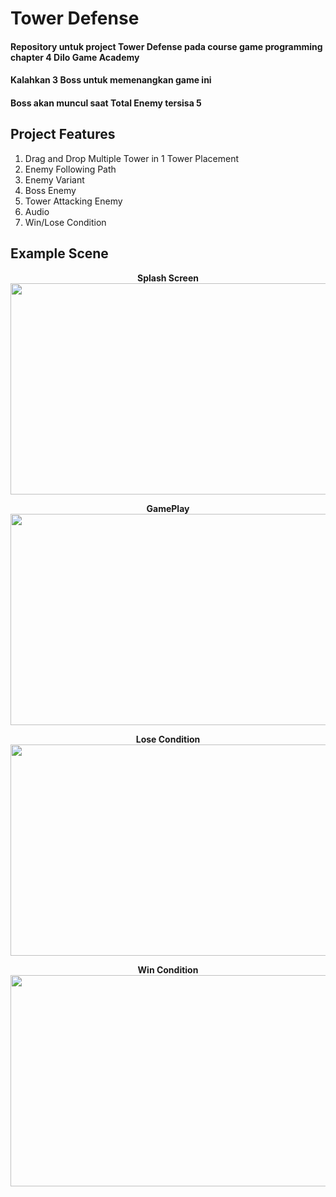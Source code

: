 # Tower Defense

#### Repository untuk project Tower Defense pada course game programming chapter 4 Dilo Game Academy
#### Kalahkan 3 Boss untuk memenangkan game ini
#### Boss akan muncul saat Total Enemy tersisa 5

## Project Features
1. Drag and Drop Multiple Tower in 1 Tower Placement
2. Enemy Following Path
3. Enemy Variant
4. Boss Enemy
5. Tower Attacking Enemy
6. Audio
7. Win/Lose Condition

## Example Scene

<p align="center">
  <b>Splash Screen</b><br>
  <img src="https://user-images.githubusercontent.com/89434953/133744474-b70564b8-3ac2-438c-a490-3c8fa661218b.png" width="600" height="338" />
</p>

<p align="center">
  <b>GamePlay</b><br>
  <img src="https://user-images.githubusercontent.com/89434953/133896816-0d6f2dd0-6df0-4847-a275-5bc76f657bf3.png" width="600" height="338" />
</p>

<p align="center">
  <b>Lose Condition</b><br>
  <img src="https://user-images.githubusercontent.com/89434953/133744137-966eeca5-40ea-4317-9982-70035f821632.png" width="600" height="338" />
</p>

<p align="center">
  <b>Win Condition</b><br>
  <img src="https://user-images.githubusercontent.com/89434953/133744363-3b9e6e30-4557-49fb-b8d0-6b9b6be03c1f.png" width="600" height="338" />
</p>

